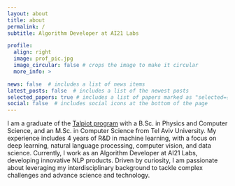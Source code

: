 ```yaml
---
layout: about
title: about
permalink: /
subtitle: Algorithm Developer at AI21 Labs

profile:
  align: right
  image: prof_pic.jpg
  image_circular: false # crops the image to make it circular
  more_info: >

news: false  # includes a list of news items
latest_posts: false  # includes a list of the newest posts
selected_papers: true # includes a list of papers marked as "selected={true}"
social: false  # includes social icons at the bottom of the page
---
```


I am a graduate of the [Talpiot program](https://en.wikipedia.org/wiki/Talpiot_program) with a B.Sc. in Physics and Computer Science, and an M.Sc. in Computer Science from Tel Aviv University. My experience includes 4 years of R&D in machine learning, with a focus on deep learning, natural language processing, computer vision, and data science. Currently, I work as an Algorithm Developer at AI21 Labs, developing innovative NLP products. Driven by curiosity, I am passionate about leveraging my interdisciplinary background to tackle complex challenges and advance science and technology.
